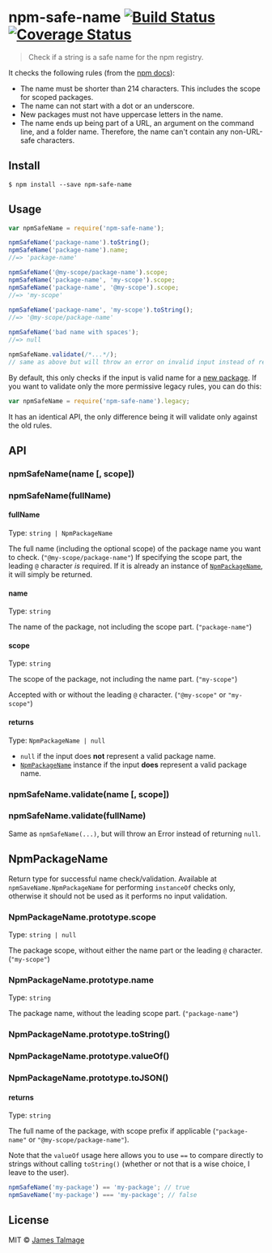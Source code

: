 # npm-safe-name [![Build Status](https://travis-ci.org/jamestalmage/npm-safe-name.svg?branch=master)](https://travis-ci.org/jamestalmage/npm-safe-name) [![Coverage Status](https://coveralls.io/repos/jamestalmage/npm-safe-name/badge.svg?branch=master&service=github)](https://coveralls.io/github/jamestalmage/npm-safe-name?branch=master)

> Check if a string is a safe name for the npm registry.

It checks the following rules (from the [npm docs](https://docs.npmjs.com/files/package.json#name)):

- The name must be shorter than 214 characters. This includes the scope for scoped packages.
- The name can not start with a dot or an underscore.
- New packages must not have uppercase letters in the name.
- The name ends up being part of a URL, an argument on the command line, and a folder name. Therefore, the name can't contain any non-URL-safe characters.

## Install

```
$ npm install --save npm-safe-name
```

## Usage

```js
var npmSafeName = require('npm-safe-name');

npmSafeName('package-name').toString();
npmSafeName('package-name').name;
//=> 'package-name'

npmSafeName('@my-scope/package-name').scope;
npmSafeName('package-name', 'my-scope').scope;
npmSafeName('package-name', '@my-scope').scope;
//=> 'my-scope'   
   
npmSafeName('package-name', 'my-scope').toString();
//=> '@my-scope/package-name'

npmSafeName('bad name with spaces');
//=> null

npmSafeName.validate(/*...*/);
// same as above but will throw an error on invalid input instead of returning null
```

By default, this only checks if the input is valid name for a [new package](https://github.com/npm/validate-npm-package-name#legacy-names).
If you want to validate only the more permissive legacy rules, you can do this:

```js
var npmSafeName = require('npm-safe-name').legacy;
```

It has an identical API, the only difference being it will validate only against the old rules.

## API

### npmSafeName(name [, scope])<br/>
### npmSafeName(fullName)

#### fullName

Type: `string | NpmPackageName`

The full name (including the optional scope) of the package name you want to check. (`"@my-scope/package-name"`)
If specifying the scope part, the leading `@` character *is* required.
If it is already an instance of [`NpmPackageName`](#NpmPackageName), it will simply be returned.

#### name

Type: `string`

The name of the package, not including the scope part. (`"package-name"`)

#### scope

Type: `string`

The scope of the package, not including the name part. (`"my-scope"`)
 
Accepted with or without the leading `@` character. (`"@my-scope"` or `"my-scope"`)

#### returns

Type: `NpmPackageName | null`

- `null` if the input does **not** represent a valid package name.
- [`NpmPackageName`](#NpmPackageName) instance if the input **does** represent a valid package name.

### npmSafeName.validate(name [, scope])<br/>  
### npmSafeName.validate(fullName)

Same as `npmSafeName(...)`, but will throw an Error instead of returning `null`.
    
## NpmPackageName

Return type for successful name check/validation. Available at `npmSaveName.NpmPackageName`
 for performing `instanceOf` checks only, otherwise it should not be used as it performs no input validation.

### NpmPackageName.prototype.scope

Type: `string | null`

The package scope, without either the name part or the leading `@` character. (`"my-scope"`)

### NpmPackageName.prototype.name

Type: `string`

The package name, without the leading scope part. (`"package-name"`)


### NpmPackageName.prototype.toString()<br/>
### NpmPackageName.prototype.valueOf()<br/>
### NpmPackageName.prototype.toJSON()<br/>

#### returns

Type: `string`

The full name of the package, with scope prefix if applicable (`"package-name"` or `"@my-scope/package-name"`).

Note that the `valueOf` usage here allows you to use `==` to compare directly to strings without calling `toString()`
(whether or not that is a wise choice, I leave to the user).

```js
npmSafeName('my-package') == 'my-package'; // true
npmSaveName('my-package') === 'my-package'; // false
```

## License

MIT © [James Talmage](https://github.com/jamestalmage)
